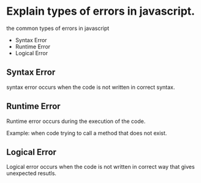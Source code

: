 # Explain types of errors in javascript.

the common types of errors in javascript

- Syntax Error
- Runtime Error
- Logical Error

## Syntax Error

syntax error occurs when the code is not written in correct syntax.

## Runtime Error

Runtime error occurs during the execution of the code.

Example: when code trying to call a method that does not exist.

## Logical Error

Logical error occurs when the code is not written in correct way that gives unexpected resutls.
